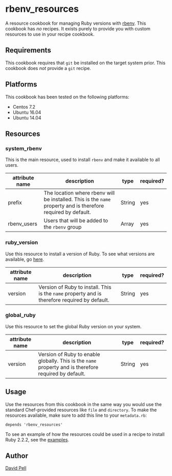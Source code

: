 # rbenv_resources
A resource cookbook for managing Ruby versions with [rbenv](https://github.com/rbenv/rbenv). This cookbook has *no* recipes. It exists purely to provide you with custom resources to use in your recipe cookbook.

## Requirements
This cookbook requires that `git` be installed on the target system prior. This cookbook does *not* provide a `git` recipe.

## Platforms
This cookbook has been tested on the following platforms:

- Centos 7.2
- Ubuntu 16.04
- Ubuntu 14.04

## Resources

### system_rbenv
This is the main resource, used to install `rbenv` and make it available to all users.

| attribute name | description                            | type                    | required? |
|----------------|----------------------------------------|-------------------------|---------------|
| prefix         | The location where rbenv will be installed.  This is the `name` property and is therefore required by default. | String                  | yes |
| rbenv_users    | Users that will be added to the `rbenv` group | Array | yes

### ruby_version
Use this resource to install a version of Ruby. To see what versions are available, go [here](https://github.com/rbenv/ruby-build/tree/master/share/ruby-build).

| attribute name | description                | type   | required? |
|----------------|----------------------------|--------|----------|
| version        | Version of Ruby to install. This is the `name` property and is therefore required by default. | String | yes     |

### global_ruby
Use this resource to set the global Ruby version on your system.

| attribute name | description                        | type   | required? |
|----------------|------------------------------------|--------|----------|
| version        | Version of Ruby to enable globally. This is the `name` property and is therefore required by default. | String | yes     |

## Usage
Use the resources from this cookbook in the same way you would use the standard Chef-provided resources like `file` and `directory`. To make the resources available, make sure to add this line to your `metadata.rb`:

`depends 'rbenv_resources'`

To see an example of how the resources could be used in a recipe to install Ruby 2.2.2, see the [examples](https://github.com/davidcpell/rbenv_resources/tree/master/examples).

## Author
[David Pell](https://www.github.com/davidcpell)  

